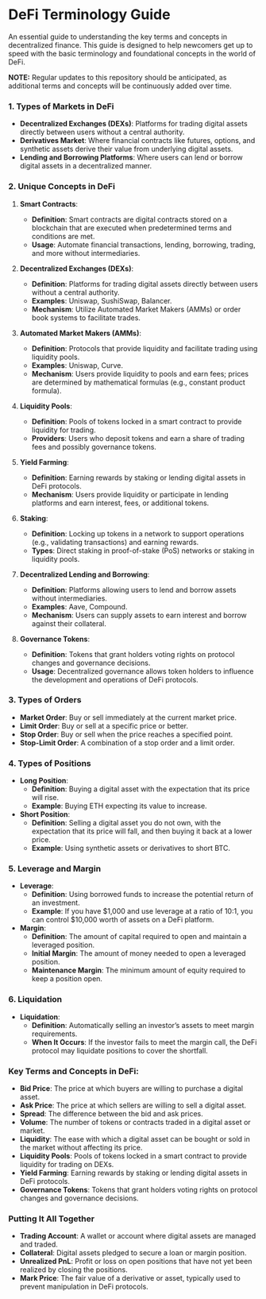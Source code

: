 # DeFi Terminology Guide
An essential guide to understanding the key terms and concepts in decentralized finance. This guide is designed to help newcomers get up to speed with the basic terminology and foundational concepts in the world of DeFi.

**NOTE:** Regular updates to this repository should be anticipated, as additional terms and concepts will be continuously added over time.

### 1. **Types of Markets in DeFi**
- **Decentralized Exchanges (DEXs)**: Platforms for trading digital assets directly between users without a central authority.
- **Derivatives Market**: Where financial contracts like futures, options, and synthetic assets derive their value from underlying digital assets.
- **Lending and Borrowing Platforms**: Where users can lend or borrow digital assets in a decentralized manner.

### 2. Unique Concepts in DeFi

1. **Smart Contracts**:
   - **Definition**: Smart contracts are digital contracts stored on a blockchain that are executed when predetermined terms and conditions are met.
   - **Usage**: Automate financial transactions, lending, borrowing, trading, and more without intermediaries.

2. **Decentralized Exchanges (DEXs)**:
   - **Definition**: Platforms for trading digital assets directly between users without a central authority.
   - **Examples**: Uniswap, SushiSwap, Balancer.
   - **Mechanism**: Utilize Automated Market Makers (AMMs) or order book systems to facilitate trades.

3. **Automated Market Makers (AMMs)**:
   - **Definition**: Protocols that provide liquidity and facilitate trading using liquidity pools.
   - **Examples**: Uniswap, Curve.
   - **Mechanism**: Users provide liquidity to pools and earn fees; prices are determined by mathematical formulas (e.g., constant product formula).

4. **Liquidity Pools**:
   - **Definition**: Pools of tokens locked in a smart contract to provide liquidity for trading.
   - **Providers**: Users who deposit tokens and earn a share of trading fees and possibly governance tokens.

5. **Yield Farming**:
   - **Definition**: Earning rewards by staking or lending digital assets in DeFi protocols.
   - **Mechanism**: Users provide liquidity or participate in lending platforms and earn interest, fees, or additional tokens.

6. **Staking**:
   - **Definition**: Locking up tokens in a network to support operations (e.g., validating transactions) and earning rewards.
   - **Types**: Direct staking in proof-of-stake (PoS) networks or staking in liquidity pools.

7. **Decentralized Lending and Borrowing**:
   - **Definition**: Platforms allowing users to lend and borrow assets without intermediaries.
   - **Examples**: Aave, Compound.
   - **Mechanism**: Users can supply assets to earn interest and borrow against their collateral.

8. **Governance Tokens**:
   - **Definition**: Tokens that grant holders voting rights on protocol changes and governance decisions.
   - **Usage**: Decentralized governance allows token holders to influence the development and operations of DeFi protocols.

### 3. **Types of Orders**
- **Market Order**: Buy or sell immediately at the current market price.
- **Limit Order**: Buy or sell at a specific price or better.
- **Stop Order**: Buy or sell when the price reaches a specified point.
- **Stop-Limit Order**: A combination of a stop order and a limit order.

### 4. **Types of Positions**
- **Long Position**:
  - **Definition**: Buying a digital asset with the expectation that its price will rise.
  - **Example**: Buying ETH expecting its value to increase.
- **Short Position**:
  - **Definition**: Selling a digital asset you do not own, with the expectation that its price will fall, and then buying it back at a lower price.
  - **Example**: Using synthetic assets or derivatives to short BTC.

### 5. **Leverage and Margin**
- **Leverage**:
  - **Definition**: Using borrowed funds to increase the potential return of an investment.
  - **Example**: If you have $1,000 and use leverage at a ratio of 10:1, you can control $10,000 worth of assets on a DeFi platform.
- **Margin**:
  - **Definition**: The amount of capital required to open and maintain a leveraged position.
  - **Initial Margin**: The amount of money needed to open a leveraged position.
  - **Maintenance Margin**: The minimum amount of equity required to keep a position open.

### 6. **Liquidation**
- **Liquidation**:
  - **Definition**: Automatically selling an investor’s assets to meet margin requirements.
  - **When It Occurs**: If the investor fails to meet the margin call, the DeFi protocol may liquidate positions to cover the shortfall.

### Key Terms and Concepts in DeFi:
- **Bid Price**: The price at which buyers are willing to purchase a digital asset.
- **Ask Price**: The price at which sellers are willing to sell a digital asset.
- **Spread**: The difference between the bid and ask prices.
- **Volume**: The number of tokens or contracts traded in a digital asset or market.
- **Liquidity**: The ease with which a digital asset can be bought or sold in the market without affecting its price.
- **Liquidity Pools**: Pools of tokens locked in a smart contract to provide liquidity for trading on DEXs.
- **Yield Farming**: Earning rewards by staking or lending digital assets in DeFi protocols.
- **Governance Tokens**: Tokens that grant holders voting rights on protocol changes and governance decisions.

### Putting It All Together
- **Trading Account**: A wallet or account where digital assets are managed and traded.
- **Collateral**: Digital assets pledged to secure a loan or margin position.
- **Unrealized PnL**: Profit or loss on open positions that have not yet been realized by closing the positions.
- **Mark Price**: The fair value of a derivative or asset, typically used to prevent manipulation in DeFi protocols.